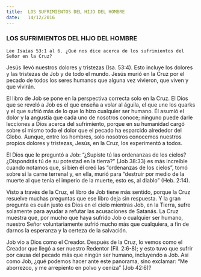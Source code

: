```yaml
---
title:  LOS SUFRIMIENTOS DEL HIJO DEL HOMBRE
date:   14/12/2016
---
```


### LOS SUFRIMIENTOS DEL HIJO DEL HOMBRE

`Lee Isaías 53:1 al 6. ¿Qué nos dice acerca de los sufrimientos del Señor en la Cruz?`

Jesús llevó nuestros dolores y tristezas (Isa. 53:4). Esto incluye los dolores y las tristezas de Job y de todo el mundo. Jesús murió en la Cruz por el pecado de todos los seres humanos que alguna vez vivieron, que viven y que vivirán.

El libro de Job se pone en la perspectiva correcta solo en la Cruz. El Dios que se reveló a Job es el que enseña a volar al águila, el que une los quarks y el que sufrió más de lo que lo hizo cualquier ser humano. Él asumió el dolor y la angustia que cada uno de nosotros conoce; ninguno puede darle lecciones a Dios acerca del sufrimiento, porque en su humanidad cargó sobre sí mismo todo el dolor que el pecado ha esparcido alrededor del Globo. Aunque, entre los hombres, solo nosotros conocemos nuestros propios dolores y tristezas, Jesús, en la Cruz, los experimentó a todos.

El Dios que le preguntó a Job: “¿Supiste tú las ordenanzas de los cielos? ¿Dispondrás tú de su potestad en la tierra?” (Job 38:33) es más increíble cuando notamos que, si bien él creó las “ordenanzas de los cielos”, tomó sobre sí la carne terrenal y, en ella, murió para “destruir por medio de la muerte al que tenía el imperio de la muerte, esto es, al diablo” (Heb. 2:14). 

Visto a través de la Cruz, el libro de Job tiene más sentido, porque la Cruz resuelve muchas preguntas que ese libro deja sin respuesta. Y la gran pregunta es cuán justo es Dios en el cielo mientras Job, en la Tierra, sufre solamente para ayudar a refutar las acusaciones de Satanás. La Cruz muestra que, por mucho que haya sufrido Job o cualquier ser humano, nuestro Señor voluntariamente sufrió mucho más que cualquiera, a fin de darnos la esperanza y la certeza de la salvación.

Job vio a Dios como el Creador. Después de la Cruz, lo vemos como el Creador que llegó a ser nuestro Redentor (Fil. 2:6-8); y esto tuvo que sufrir por causa del pecado más que ningún ser humano, incluyendo a Job. Así como Job, ¿qué podemos hacer ante este panorama, sino exclamar: “Me aborrezco, y me arrepiento en polvo y ceniza” (Job 42:6)?